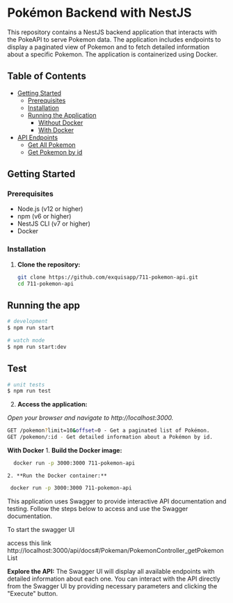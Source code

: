 # Pokémon Backend with NestJS

This repository contains a NestJS backend application that interacts with the PokeAPI to serve Pokemon data. The application includes endpoints to display a paginated view of Pokemon and to fetch detailed information about a specific Pokemon. The application is containerized using Docker.

## Table of Contents

- [Getting Started](#getting-started)
  - [Prerequisites](#prerequisites)
  - [Installation](#installation)
  - [Running the Application](#running-the-application)
    - [Without Docker](#without-docker)
    - [With Docker](#with-docker)
- [API Endpoints](#api-endpoints)
  - [Get All Pokemon](#get-all-pokémon)
  - [Get Pokemon by id](#get-pokémon-by-name)


## Getting Started

### Prerequisites

- Node.js (v12 or higher)
- npm (v6 or higher)
- NestJS CLI (v7 or higher)
- Docker

### Installation

1. **Clone the repository:**
   ```bash
   git clone https://github.com/exquisapp/711-pokemon-api.git
   cd 711-pokemon-api

## Running the app

```bash
# development
$ npm run start

# watch mode
$ npm run start:dev
```

## Test

```bash
# unit tests
$ npm run test
```
2. **Access the application:**

 *Open your browser and navigate to http://localhost:3000.*

```bash
GET /pokemon?limit=10&offset=0 - Get a paginated list of Pokémon.
GET /pokemon/:id - Get detailed information about a Pokémon by id.
```
  **With Docker**
    1. **Build the Docker image:**
  ```bash
    docker run -p 3000:3000 711-pokemon-api
  ```
    2. **Run the Docker container:**
   ```bash
    docker run -p 3000:3000 711-pokemon-api
  ```

  This application uses Swagger to provide interactive API documentation and testing. Follow the steps below to access and use the Swagger documentation.

  To start the swagger UI

  access this link http://localhost:3000/api/docs#/Pokeman/PokemonController_getPokemonList

**Explore the API:**
The Swagger UI will display all available endpoints with detailed information about each one.
You can interact with the API directly from the Swagger UI by providing necessary parameters and clicking the "Execute" button.